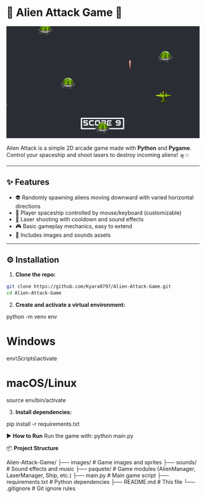 # 👾 Alien Attack Game 🚀

![Alien Attack Game](./images/alien-attack-game.png)

Alien Attack is a simple 2D arcade game made with **Python** and **Pygame**.  
Control your spaceship and shoot lasers to destroy incoming aliens! 🛸💥

---

## ✨ Features

- 👽 Randomly spawning aliens moving downward with varied horizontal directions  
- 🚀 Player spaceship controlled by mouse/keyboard (customizable)  
- 🔫 Laser shooting with cooldown and sound effects  
- 🎮 Basic gameplay mechanics, easy to extend  
- 🎨 Includes images and sounds assets

---

## ⚙️ Installation

1. **Clone the repo:**

```bash
git clone https://github.com/Kyara0797/Alien-Attack-Game.git
cd Alien-Attack-Game
```

2. **Create and activate a virtual environment:**

python -m venv env
# Windows
env\Scripts\activate
# macOS/Linux
source env/bin/activate

3. **Install dependencies:**

pip install -r requirements.txt

▶️ **How to Run**
Run the game with:
python main.py

📦 **Project Structure**

Alien-Attack-Game/
├── images/ # Game images and sprites
├── sounds/ # Sound effects and music
├── paquete/ # Game modules (AlienManager, LaserManager, Ship, etc.)
├── main.py # Main game script
├── requirements.txt # Python dependencies
├── README.md # This file
└── .gitignore # Git ignore rules
